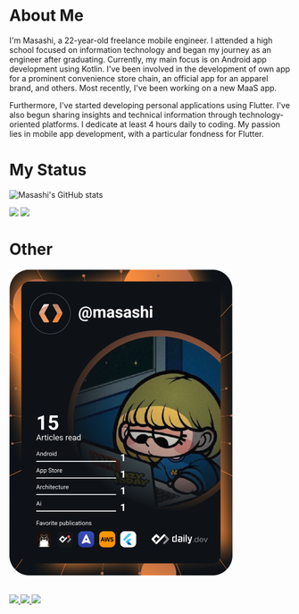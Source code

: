 # About Me

I'm Masashi, a 22-year-old freelance mobile engineer. I attended a high school focused on information technology and began my journey as an engineer after graduating. Currently, my main focus is on Android app development using Kotlin. I've been involved in the development of own app for a prominent convenience store chain, an official app for an apparel brand, and others. Most recently, I've been working on a new MaaS app.

Furthermore, I've started developing personal applications using Flutter. I've also begun sharing insights and technical information through technology-oriented platforms. I dedicate at least 4 hours daily to coding. My passion lies in mobile app development, with a particular fondness for Flutter.

# My Status

![Masashi's GitHub stats](https://github-readme-stats.vercel.app/api?username=mnengineer&show_icons=true&theme=vue-dark)

<img src="https://skillicons.dev/icons?i=kotlin,dart,flutter,firebase,androidstudio,vscode,github" />
<img src="https://skillicons.dev/icons?i=html,css,php,js,angular,vue,nodejs,express,java,spring,postgresql,sqlite,mysql,figma,docker" />

# Other 

<a href="https://app.daily.dev/masashi"><img src="https://github.com/mnengineer/mnengineer/blob/main/devcard.svg" width="400" alt="masashi's Dev Card"/></a>
<br></br>


<p align="left"> 
  <a href="https://zenn.dev/masashiii">
    <img height="20" src="https://badgen.org/img/zenn/masashiii/likes?style=flat" />
  </a>
  <a href="https://zenn.dev/masashiii">
    <img height="20" src="https://badgen.org/img/zenn/masashiii/followers?style=flat" />
  </a>
  <a href="https://medium.com/@masashiii">
    <img height="20" src="https://raw.githubusercontent.com/rahuldkjain/github-profile-readme-generator/master/src/images/icons/Social/medium.svg" />
  </a>
</p>

